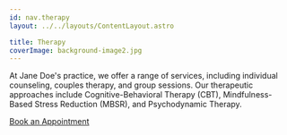 ```yaml
---
id: nav.therapy
layout: ../../layouts/ContentLayout.astro

title: Therapy
coverImage: background-image2.jpg
---
```


At Jane Doe's practice, we offer a range of services, including individual counseling,
couples therapy, and group sessions. Our therapeutic approaches include
Cognitive-Behavioral Therapy (CBT), Mindfulness-Based Stress Reduction (MBSR),
and Psychodynamic Therapy.

[Book an Appointment](/en/appointment)
